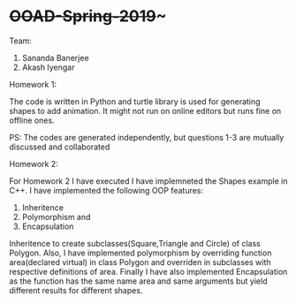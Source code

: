 # ~~~~~~~~OOAD-Spring-2019~~~~~~~~~

Team:

1. Sananda Banerjee
2. Akash Iyengar

Homework 1:

The code is written in Python and turtle library is used for generating shapes to add animation. It might not run on online editors but runs fine on offline ones. 

PS: The codes are generated independently, but questions 1-3 are mutually discussed and collaborated

Homework 2:

For Homework 2 I have executed I have implemneted the Shapes example in C++. I have implemented the following OOP features:
1. Inheritence
2. Polymorphism and
3. Encapsulation

Inheritence to create subclasses(Square,Triangle and Circle) of class Polygon. Also, I have implemented polymorphism by overriding function area(declared virtual) in class Polygon and overriden in subclasses with respective definitions of area. Finally I have also implemented Encapsulation as the function has the same name area and same arguments but yield different results for different shapes. 
